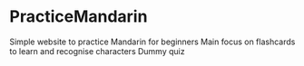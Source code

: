 # PracticeMandarin

Simple website to practice Mandarin for beginners
Main focus on flashcards to learn and recognise characters
Dummy quiz
